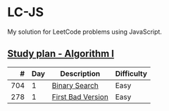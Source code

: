 # LC-JS

My solution for LeetCode problems using JavaScript.

## [Study plan - Algorithm I](https://leetcode.com/study-plan/algorithm)

|   # | Day | Description | Difficulty |
|----:|---|----|:-----------|
| 704 | 1 | [Binary Search](problems/LC704.js) | Easy
| 278 | 1 | [First Bad Version](problems/LC278.js) | Easy

